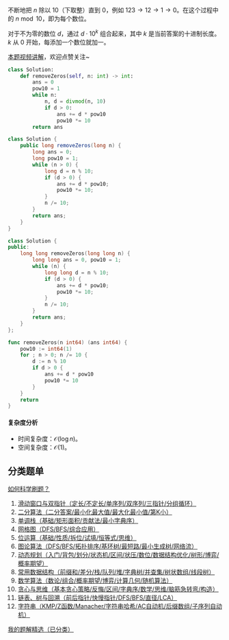 不断地把 $n$ 除以 $10$（下取整）直到 $0$，例如 $123\to 12\to 1\to 0$。在这个过程中的 $n\bmod 10$，即为每个数位。

对于不为零的数位 $d$，通过 $d\cdot 10^k$ 组合起来，其中 $k$ 是当前答案的十进制长度。$k$ 从 $0$ 开始，每添加一个数位就加一。

[本题视频讲解](https://www.bilibili.com/video/BV1eqxNzXE8v/)，欢迎点赞关注~

```py [sol-Python3]
class Solution:
    def removeZeros(self, n: int) -> int:
        ans = 0
        pow10 = 1
        while n:
            n, d = divmod(n, 10)
            if d > 0:
                ans += d * pow10
                pow10 *= 10
        return ans
```

```java [sol-Java]
class Solution {
    public long removeZeros(long n) {
        long ans = 0;
        long pow10 = 1;
        while (n > 0) {
            long d = n % 10;
            if (d > 0) {
                ans += d * pow10;
                pow10 *= 10;
            }
            n /= 10;
        }
        return ans;
    }
}
```

```cpp [sol-C++]
class Solution {
public:
    long long removeZeros(long long n) {
        long long ans = 0, pow10 = 1;
        while (n) {
            long long d = n % 10;
            if (d > 0) {
                ans += d * pow10;
                pow10 *= 10;
            }
            n /= 10;
        }
        return ans;
    }
};
```

```go [sol-Go]
func removeZeros(n int64) (ans int64) {
	pow10 := int64(1)
	for ; n > 0; n /= 10 {
		d := n % 10
		if d > 0 {
			ans += d * pow10
			pow10 *= 10
		}
	}
	return
}
```

#### 复杂度分析

- 时间复杂度：$\mathcal{O}(\log n)$。
- 空间复杂度：$\mathcal{O}(1)$。

## 分类题单

[如何科学刷题？](https://leetcode.cn/circle/discuss/RvFUtj/)

1. [滑动窗口与双指针（定长/不定长/单序列/双序列/三指针/分组循环）](https://leetcode.cn/circle/discuss/0viNMK/)
2. [二分算法（二分答案/最小化最大值/最大化最小值/第K小）](https://leetcode.cn/circle/discuss/SqopEo/)
3. [单调栈（基础/矩形面积/贡献法/最小字典序）](https://leetcode.cn/circle/discuss/9oZFK9/)
4. [网格图（DFS/BFS/综合应用）](https://leetcode.cn/circle/discuss/YiXPXW/)
5. [位运算（基础/性质/拆位/试填/恒等式/思维）](https://leetcode.cn/circle/discuss/dHn9Vk/)
6. [图论算法（DFS/BFS/拓扑排序/基环树/最短路/最小生成树/网络流）](https://leetcode.cn/circle/discuss/01LUak/)
7. [动态规划（入门/背包/划分/状态机/区间/状压/数位/数据结构优化/树形/博弈/概率期望）](https://leetcode.cn/circle/discuss/tXLS3i/)
8. [常用数据结构（前缀和/差分/栈/队列/堆/字典树/并查集/树状数组/线段树）](https://leetcode.cn/circle/discuss/mOr1u6/)
9. [数学算法（数论/组合/概率期望/博弈/计算几何/随机算法）](https://leetcode.cn/circle/discuss/IYT3ss/)
10. [贪心与思维（基本贪心策略/反悔/区间/字典序/数学/思维/脑筋急转弯/构造）](https://leetcode.cn/circle/discuss/g6KTKL/)
11. [链表、树与回溯（前后指针/快慢指针/DFS/BFS/直径/LCA）](https://leetcode.cn/circle/discuss/K0n2gO/)
12. [字符串（KMP/Z函数/Manacher/字符串哈希/AC自动机/后缀数组/子序列自动机）](https://leetcode.cn/circle/discuss/SJFwQI/)

[我的题解精选（已分类）](https://github.com/EndlessCheng/codeforces-go/blob/master/leetcode/SOLUTIONS.md)
